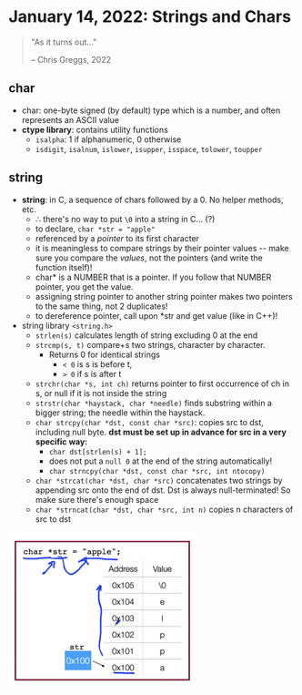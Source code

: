 # January 14, 2022: Strings and Chars

> "As it turns out..."
> 
> – Chris Greggs, 2022

## char

- char: one-byte signed (by default) type which is a number, and often represents an ASCII value
- **ctype library**: contains utility functions
  - `isalpha`: 1 if alphanumeric, 0 otherwise
  - `isdigit`, `isalnum`, `islower`, `isupper`, `isspace`, `tolower`, `toupper`

## string

- **string**: in C, a sequence of chars followed by a 0. No helper methods, etc.
  - ∴ there's no way to put `\0` into a string in C... (?)
  - to declare, `char *str = "apple"`
  - referenced by a _pointer_ to its first character
  - it is meaningless to compare strings by their pointer values -- make sure you compare the _values_, not the pointers (and write the function itself)!
  - char* is a NUMBER that is a pointer. If you follow that NUMBER pointer, you get the value.
  - assigning string pointer to another string pointer makes two pointers to the same thing, not 2 duplicates!
  - to dereference pointer, call upon *str and get value (like in C++)!
- string library `<string.h>`
  - `strlen(s)` calculates length of string excluding 0 at the end
  - `strcmp(s, t)` compare+s two strings, character by character.
    - Returns 0 for identical strings
      - `< 0` is s is before t,
      - `> 0` if s is after t
  - `strchr(char *s, int ch)` returns pointer to first occurrence of ch in s, or null if it is not inside the string
  - `strstr(char *haystack, char *needle)` finds substring within a bigger string; the needle within the haystack.
  - `char strcpy(char *dst, const char *src)`: copies src to dst, including null byte. **dst must be set up in advance for src in a very specific way:**
    - `char dst[strlen(s) + 1];`
    - does not put a `null 0` at the end of the string automatically!
    - `char strncpy(char *dst, const char *src, int ntocopy)`
  - `char *strcat(char *dst, char *src)` concatenates two strings by appending src onto the end of dst. Dst is always null-terminated! So make sure there's enough space
  - `char *strncat(char *dst, char *src, int n)` copies n characters of src to dst

<img title="" src="stringpointers.png" alt="str apple pointers" width="331">
